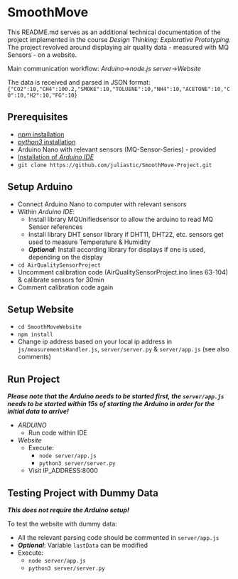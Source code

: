 # SmoothMove
This README.md serves as an additional technical documentation of the project implemented in the course *Design Thinking: Explorative Prototyping*. The project revolved around displaying air quality data - measured with MQ Sensors - on a website.

Main communication workflow: *Arduino*->*node.js server*->*Website*

The data is received and parsed in JSON format:
`{"CO2":10,"CH4":100.2,"SMOKE":10,"TOLUENE":10,"NH4":10,"ACETONE":10,"CO":10,"H2":10,"FG":10}`
## Prerequisites
* [*npm* installation](https://docs.npmjs.com/downloading-and-installing-node-js-and-npm)
* [*python3* installation](https://www.python.org/downloads/)
* Arduino Nano with relevant sensors (MQ-Sensor-Series) - provided
* [Installation of *Arduino IDE*](https://www.arduino.cc/en/software)
* `git clone https://github.com/juliastic/SmoothMove-Project.git`
## Setup Arduino
* Connect Arduino Nano to computer with relevant sensors
* Within *Arduino IDE*:
    * Install library MQUnifiedsensor to allow the arduino to read MQ Sensor references
    * Install library DHT sensor library if DHT11, DHT22, etc. sensors get used to measure Temperature & Humidity
    * ***Optional***: Install according library for displays if one is used, depending on the display
* `cd AirQualitySensorProject`
* Uncomment calibration code (AirQualitySensorProject.ino lines 63-104) & calibrate sensors for 30min
* Comment calibration code again
## Setup Website
* `cd SmoothMoveWebsite`
* `npm install`
* Change ip address based on your local ip address in `js/measurementsHandler.js`, `server/server.py` & `server/app.js` (see also comments)
## Run Project
***Please note that the Arduino needs to be started first, the `server/app.js` needs to be started within 15s of starting the Arduino in order for the initial data to arrive!***
* *ARDUINO*
    * Run code within IDE
* *Website* 
    * Execute:
        * `node server/app.js`
        * `python3 server/server.py`
    * Visit IP_ADDRESS:8000
## Testing Project with Dummy Data
***This does not require the Arduino setup!***

To test the website with dummy data:
* All the relevant parsing code should be commented in `server/app.js`
* ***Optional***: Variable `lastData` can be modified
* Execute:
    * `node server/app.js`
    * `python3 server/server.py`
